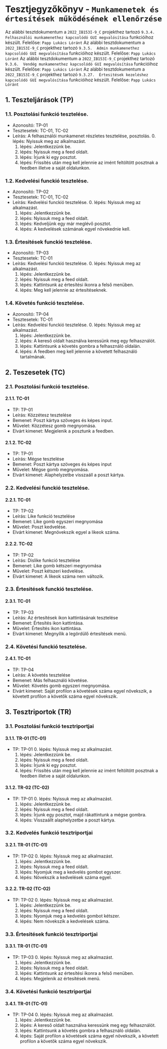 # Tesztjegyzőkönyv - `Munkamenetek és értesítések működésének ellenőrzése`

Az alábbi tesztdokumentum a `2022_IB153I-9_C` projekthez tartozó `9.3.4.  Felhasználói munkamenethez kapcsolódó GUI megvalósítása` funkcióihoz készült. Felelőse: `Papp Lukács Lóránt` 
Az alábbi tesztdokumentum a `2022_IB153I-9_C` projekthez tartozó `9.3.5.  Admin munkamenethez kapcsolódó GUI megvalósítása` funkcióihoz készült. Felelőse: `Papp Lukács Lóránt` 
Az alábbi tesztdokumentum a `2022_IB153I-9_C` projekthez tartozó `9.3.6.  Vendég munkamenethez kapcsolódó GUI megvalósítása` funkcióihoz készült. Felelőse: `Papp Lukács Lóránt` 
Az alábbi tesztdokumentum a `2022_IB153I-9_C` projekthez tartozó `9.3.27.  Értesitések kezeléshez kapcsolódó GUI megvalósítása` funkcióihoz készült. Felelőse: `Papp Lukács Lóránt` 


## 1. Teszteljárások (TP)

### 1.1. Posztolási funkció tesztelése.
- Azonosító: TP-01
- Tesztesetek: TC-01, TC-02
- Leírás: A felhasználói munkamenet részletes tesztelése, posztolás.
    0. lépés: Nyissuk meg az alkalmazást.
    1. lépés: Jelentkezzünk be.
    2. lépés: Nyissuk meg a feed oldalt.
    3. lépés: Írjunk ki egy posztot.
    4. lépés: Frissítés után meg kell jelennie az imént feltöltött posztnak a feedben illetve a saját oldalunkon.


### 1.2. Kedvelési funckió tesztelése.
- Azonosító: TP-02
- Tesztesetek: TC-01, TC-02
- Leírás: Kedvelési funckió tesztelése.
    0. lépés: Nyissuk meg az alkalmazást.
    1. lépés: Jelentkezzünk be.
    2. lépés: Nyissuk meg a feed oldalt.
    3. lépés: Kedveljünk egy már meglévő posztot.
    4. lépés: A kedvelések számának egyel növekednie kell.

### 1.3. Értesitések funckió tesztelése.
- Azonosító: TP-03
- Tesztesetek: TC-01
- Leírás: Kedvelési funckió tesztelése.
    0. lépés: Nyissuk meg az alkalmazást.
    1. lépés: Jelentkezzünk be.
    2. lépés: Nyissuk meg a feed oldalt.
    3. lépés: Kattintsunk az értesítési ikonra a felső menüben.
    4. lépés: Meg kell jelennie az értesítéseknek.

### 1.4. Követés funkció tesztelése.
- Azonosító: TP-04
- Tesztesetek: TC-01
- Leírás: Kedvelési funckió tesztelése.
    0. lépés: Nyissuk meg az alkalmazást.
    1. lépés: Jelentkezzünk be.
    2. lépés: A kereső oldalt használva keressünk meg egy felhasználót.
    3. lépés: Kattintsunk a követés gombra a felhasználó oldalán.
    4. lépés: A feedben meg kell jelennie a követett felhasználó tartalmának.

## 2. Teszesetek (TC)

### 2.1. Posztolási funkció tesztelése.

#### 2.1.1. TC-01
- TP: TP-01
- Leírás: Közzétesz tesztelése 
- Bemenet: Poszt kártya szöveges és képes input.
- Művelet: Közzétesz gomb megnyomása.
- Elvárt kimenet: Megjelenik a posztunk a feedben.

#### 2.1.2. TC-02
- TP: TP-01
- Leírás: Mégse tesztelése 
- Bemenet: Poszt kártya szöveges és képes input
- Művelet: Mégse gomb megnyomása.
- Elvárt kimenet: Alaphelyzetbe visszaáll a poszt kártya.

### 2.2. Kedvelési funckió tesztelése.

#### 2.2.1. TC-01
- TP: TP-02
- Leírás: Like funkció tesztelése
- Bemenet: Like gomb egyszeri megnyomása
- Művelet: Poszt kedvelése.
- Elvárt kimenet: Megnövekszik egyel a likeok száma.

#### 2.2.2. TC-02
- TP: TP-02
- Leírás: Dislike funkció tesztelése
- Bemenet: Like gomb kétszeri megnyomása
- Művelet: Poszt kétszeri kedvelése.
- Elvárt kimenet: A likeok száma nem változik.

### 2.3. Értesitések funckió tesztelése.

#### 2.3.1. TC-01
- TP: TP-03
- Leírás: Az értesítések ikon kattintásának tesztelése
- Bemenet: Értesítés ikon kattintása.
- Művelet: Értesítés ikon kattintása.
- Elvárt kimenet: Megnyílik a legördülő értesítések menü.

### 2.4. Követési funckió tesztelése.

#### 2.4.1. TC-01
- TP: TP-04
- Leírás: A követés tesztelése
- Bemenet: Más felhasználó követése.
- Művelet: Követés gomb egyszeri megnyomása.
- Elvárt kimenet: Saját profilon a követések száma egyel növekszik, a követett profilon a követők száma egyel növekszik.

## 3. Tesztriportok (TR)

### 3.1. Posztolási funkció tesztriportjai

#### 3.1.1. TR-01 (TC-01)
- TP: TP-01
    0. lépés: Nyissuk meg az alkalmazást.
    1. lépés: Jelentkezzünk be.
    2. lépés: Nyissuk meg a feed oldalt.
    3. lépés: Írjunk ki egy posztot.
    4. lépés: Frissítés után meg kell jelennie az imént feltöltött posztnak a feedben illetve a saját oldalunkon.
    

#### 3.1.2. TR-02 (TC-02)
- TP: TP-01
    0. lépés: Nyissuk meg az alkalmazást.
    1. lépés: Jelentkezzünk be.
    2. lépés: Nyissuk meg a feed oldalt.
    3. lépés: Írjunk egy posztot, majd rákattintunk a mégse gombra.
    4. lépés: Visszaállt alaphelyzetbe a poszt kártya.

### 3.2. Kedvelés funkció tesztriportjai

#### 3.2.1. TR-01 (TC-01)
- TP: TP-02
    0. lépés: Nyissuk meg az alkalmazást.
    1. lépés: Jelentkezzünk be.
    2. lépés: Nyissuk meg a feed oldalt.
    3. lépés: Nyomjuk meg a kedvelés gombot egyszer.
    4. lépés: Növekszik a kedvelések száma egyel.

#### 3.2.2. TR-02 (TC-02)
- TP: TP-02
    0. lépés: Nyissuk meg az alkalmazást.
    1. lépés: Jelentkezzünk be.
    2. lépés: Nyissuk meg a feed oldalt.
    3. lépés: Nyomjuk meg a kedvelés gombot kétszer.
    4. lépés: Nem növekszik a kedvelések száma.

### 3.3. Értesitések funkció tesztriportjai

#### 3.3.1. TR-01 (TC-01)
- TP: TP-03
    0. lépés: Nyissuk meg az alkalmazást.
    1. lépés: Jelentkezzünk be.
    2. lépés: Nyissuk meg a feed oldalt.
    3. lépés: Kattintsunk az értesítési ikonra a felső menüben.
    4. lépés: Megjelenik az értesítések menü.

### 3.4. Követési funkció tesztriportjai

#### 3.4.1. TR-01 (TC-01)
- TP: TP-04
    0. lépés: Nyissuk meg az alkalmazást.
    1. lépés: Jelentkezzünk be.
    2. lépés: A kereső oldalt használva keressünk meg egy felhasználót.
    3. lépés: Kattintsunk a követés gombra a felhasználó oldalán.
    4. lépés: Saját profilon a követések száma egyel növekszik, a követett profilon a követők száma egyel növekszik.